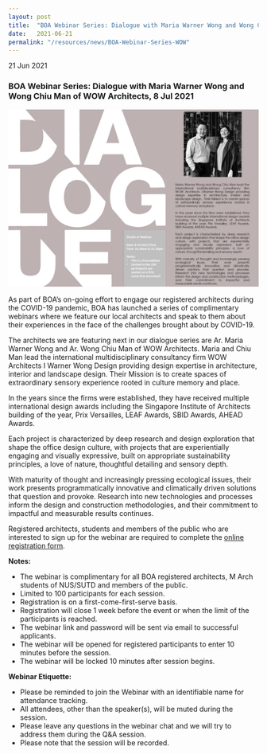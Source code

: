```yaml
---
layout: post
title:  "BOA Webinar Series: Dialogue with Maria Warner Wong and Wong Chiu Man of WOW Architects"
date:   2021-06-21
permalink: "/resources/news/BOA-Webinar-Series-WOW"
---
```

21 Jun 2021

### **BOA Webinar Series: Dialogue with Maria Warner Wong and Wong Chiu Man of WOW Architects, 8 Jul 2021**

![BOA Webinar Poster](/images/BOA_Webinar_080721.jpg)

As part of BOA’s on-going effort to engage our registered architects during the COVID-19 pandemic, BOA has launched a series of complimentary webinars where we feature our local architects and speak to them about their experiences in the face of the challenges brought about by COVID-19. 

The architects we are featuring next in our dialogue series are Ar. Maria Warner Wong and Ar. Wong Chiu Man of WOW Architects. Maria and Chiu Man lead the international multidisciplinary consultancy firm WOW Architects I Warner Wong Design providing design expertise in architecture, interior and landscape design.  Their Mission is to create spaces of extraordinary sensory experience rooted in culture memory and place.

In the years since the firms were established, they have received multiple international design awards including the Singapore Institute of Architects building of the year, Prix Versailles, LEAF Awards, SBID Awards, AHEAD Awards.

Each project is characterized by deep research and design exploration that shape the office design culture, with projects that are experientially engaging and visually expressive, built on appropriate sustainability principles, a love of nature, thoughtful detailing and sensory depth.

With maturity of thought and increasingly pressing ecological issues, their work presents programmatically innovative and climatically driven solutions that question and provoke.  Research into new technologies and processes inform the design and construction methodologies, and their commitment to impactful and measurable results continues.

Registered architects, students and members of the public who are interested to sign up for the webinar are required to complete the [online registration form](https://forms.gle/jBVL3XiGAvfXZxBM7).

**Notes:**
* The webinar is complimentary for all BOA registered architects, M Arch students of NUS/SUTD and members of the public. 
* Limited to 100 participants for each session. 
* Registration is on a first-come-first-serve basis. 
* Registration will close 1 week before the event or when the limit of the participants is reached.
* The webinar link and password will be sent via email to successful applicants. 
* The webinar will be opened for registered participants to enter 10 minutes before the session.
* The webinar will be locked 10 minutes after session begins.

**Webinar Etiquette:**
* Please be reminded to join the Webinar with an identifiable name for attendance tracking.
* All attendees, other than the speaker(s), will be muted during the session.
* Please leave any questions in the webinar chat and we will try to address them during the Q&A session.
* Please note that the session will be recorded.

